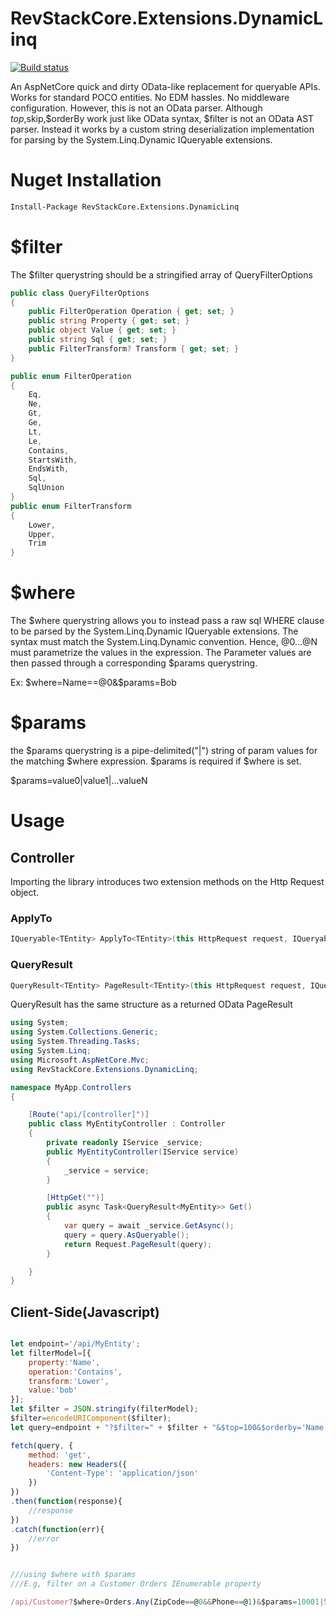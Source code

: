 # RevStackCore.Extensions.DynamicLinq

[![Build status](https://ci.appveyor.com/api/projects/status/o5d37k2mty0as2vf?svg=true)](https://ci.appveyor.com/project/tachyon1337/extensions-dynamiclinq)

An AspNetCore quick and dirty OData-like replacement for queryable APIs. Works for standard POCO entities. No EDM hassles. No middleware configuration.
However, this is not an OData parser. Although $top,$skip,$orderBy work just like OData syntax, $filter is not an OData AST parser. Instead it works by a custom string deserialization implementation for parsing by the System.Linq.Dynamic IQueryable extensions.

# Nuget Installation

``` bash
Install-Package RevStackCore.Extensions.DynamicLinq

```

# $filter

The $filter querystring should be a stringified array of QueryFilterOptions

```cs
public class QueryFilterOptions
{
    public FilterOperation Operation { get; set; }
    public string Property { get; set; }
    public object Value { get; set; }
    public string Sql { get; set; }
    public FilterTransform? Transform { get; set; }
}

public enum FilterOperation
{
    Eq,
    Ne,
    Gt,
    Ge,
    Lt,
    Le,
    Contains,
    StartsWith,
    EndsWith,
    Sql,
    SqlUnion
}
public enum FilterTransform
{
    Lower,
    Upper,
    Trim
}
```

# $where

The $where querystring allows you to instead pass a raw sql WHERE clause to be parsed by the System.Linq.Dynamic IQueryable extensions. The syntax must match the System.Linq.Dynamic convention. Hence, @0...@N must parametrize the values in the expression. The Parameter values are then passed through a corresponding $params querystring. 

Ex: $where=Name==@0&$params=Bob 

# $params

the $params querystring is a pipe-delimited("|") string of param values for the matching $where expression. $params is required if $where is set.

$params=value0|value1|...valueN

# Usage


## Controller

Importing the library introduces two extension methods on the Http Request object.

### ApplyTo

```cs
IQueryable<TEntity> ApplyTo<TEntity>(this HttpRequest request, IQueryable<TEntity> query)

```

### QueryResult

```cs
QueryResult<TEntity> PageResult<TEntity>(this HttpRequest request, IQueryable<TEntity> query)

```

QueryResult<T> has the same structure as a returned OData PageResult

```cs
using System;
using System.Collections.Generic;
using System.Threading.Tasks;
using System.Linq;
using Microsoft.AspNetCore.Mvc;
using RevStackCore.Extensions.DynamicLinq;

namespace MyApp.Controllers
{

    [Route("api/[controller]")]
    public class MyEntityController : Controller
    {
        private readonly IService _service;
        public MyEntityController(IService service)
        {
            _service = service;
        }

        [HttpGet("")]
        public async Task<QueryResult<MyEntity>> Get()
        {
            var query = await _service.GetAsync();
            query = query.AsQueryable();
            return Request.PageResult(query);
        }

    }
}

```

## Client-Side(Javascript)


```js

let endpoint='/api/MyEntity';
let filterModel=[{
    property:'Name',
    operation:'Contains',
    transform:'Lower',
    value:'bob'
}];
let $filter = JSON.stringify(filterModel);
$filter=encodeURIComponent($filter);
let query=endpoint + "?$filter=" + $filter + "&$top=100&$orderby='Name'";

fetch(query, {
    method: 'get',
    headers: new Headers({
        'Content-Type': 'application/json'
    })
})
.then(function(response){
    //response
})
.catch(function(err){
    //error
})


///using $where with $params
///E.g, filter on a Customer Orders IEnumerable property

/api/Customer?$where=Orders.Any(ZipCode==@0&&Phone==@1)&$params=10001|5555555555



```




